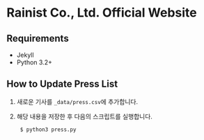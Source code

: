 # Rainist Co., Ltd. Official Website

## Requirements

- Jekyll
- Python 3.2+

## How to Update Press List

1. 새로운 기사를 `_data/press.csv`에 추가합니다.
2. 해당 내용을 저장한 후 다음의 스크립트를 실행합니다.

        $ python3 press.py
